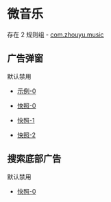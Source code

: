 # 微音乐

存在 2 规则组 - [com.zhouyu.music](/src/apps/com.zhouyu.music.ts)

## 广告弹窗

默认禁用

- [示例-0](https://github.com/gkd-kit/inspect/assets/38517192/798afc53-4aaf-481f-acb1-7c193bd8e6d6)

- [快照-0](https://i.gkd.li/i/13062330)
- [快照-1](https://i.gkd.li/i/13068583)
- [快照-2](https://i.gkd.li/i/13231850)

## 搜索底部广告

默认禁用

- [快照-0](https://i.gkd.li/i/13245859)
